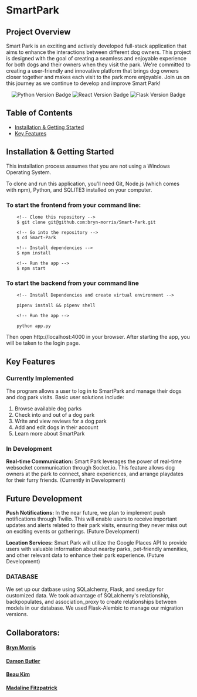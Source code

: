 
# SmartPark

## Project Overview

Smart Park is an exciting and actively developed full-stack application that aims to enhance the interactions between different dog owners. This project is designed with the goal of creating a seamless and enjoyable experience for both dogs and their owners when they visit the park. We're committed to creating a user-friendly and innovative platform that brings dog owners closer together and makes each visit to the park more enjoyable. Join us on this journey as we continue to develop and improve Smart Park!

<div id="badges" align="center">
  <img src="https://shields.io/badge/python-v3.8-blue" alt="Python Version Badge"/>
  <img src="https://img.shields.io/badge/react-v18.2.0-orange" alt="React Version Badge"/>
  <img src="https://img.shields.io/badge/flask-v2.2.3-green" alt="Flask Version Badge"/>
</div>

## Table of Contents
 - [Installation & Getting Started](#installation--getting-started)
 - [Key Features](#key-features)

## Installation & Getting Started

This installation process assumes that you are not using a Windows Operating System. 

To clone and run this application, you'll need Git, Node.js (which comes with npm), Python, and SQLITE3 installed on your computer. 

### To start the frontend from your command line:

        <!-- Clone this repository -->
        $ git clone git@github.com:bryn-morris/Smart-Park.git

        <!-- Go into the repository -->
        $ cd Smart-Park

        <!-- Install dependencies -->
        $ npm install

        <!-- Run the app -->
        $ npm start

### To start the backend from your command line

        <!-- Install Dependencies and create virtual environment -->

        pipenv install && pipenv shell

        <!-- Run the app -->

        python app.py

Then open http://localhost:4000 in your browser.
After starting the app, you will be taken to the login page.

## Key Features 

### Currently Implemented

The program allows a user to log in to SmartPark and manage their dogs and dog park visits. Basic user solutions include:
1. Browse available dog parks
2. Check into and out of a dog park
3. Write and view reviews for a dog park
4. Add and edit dogs in their account
4. Learn more about SmartPark

### In Development

**Real-time Communication:** Smart Park leverages the power of real-time websocket communication through Socket.io. This feature allows dog owners at the park to connect, share experiences, and arrange playdates for their furry friends. (Currently in Development)

## Future Development

**Push Notifications:** In the near future, we plan to implement push notifications through Twilio. This will enable users to receive important updates and alerts related to their park visits, ensuring they never miss out on exciting events or gatherings. (Future Development)

**Location Services:** Smart Park will utilize the Google Places API to provide users with valuable information about nearby parks, pet-friendly amenities, and other relevant data to enhance their park experience. (Future Development)

### DATABASE
We set up our datbase using SQLalchemy, Flask, and seed.py for customized data. We took advantage of SQLalchemy's relationship, backpopulates, and association_proxy to create relationships between models in our database. We used Flask-Alembic to manage our migration versions.

## Collaborators: 

#### [Bryn Morris](https://github.com/bryn-morris)
#### [Damon Butler](https://github.com/DamonButler)
#### [Beau Kim](https://github.com/chasecivillion)
#### [Madaline Fitzpatrick](https://github.com/madalinefitz)






